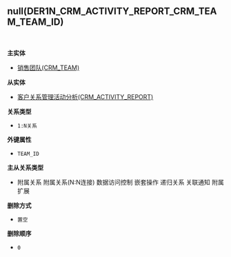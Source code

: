 ## null(DER1N_CRM_ACTIVITY_REPORT_CRM_TEAM_TEAM_ID) <!-- {docsify-ignore-all} -->



<br>
<p class="panel-title"><b>主实体</b></p>

* [销售团队(CRM_TEAM)](module/crm/crm_team)

<p class="panel-title"><b>从实体</b></p>

* [客户关系管理活动分析(CRM_ACTIVITY_REPORT)](module/crm/crm_activity_report)

<p class="panel-title"><b>关系类型</b></p>

* `1:N关系`

<p class="panel-title"><b>外键属性</b></p>

* `TEAM_ID`

<p class="panel-title"><b>主从关系类型</b></p>

* <i class="fa fa-square"/></i> 附属关系 <i class="fa fa-square"/></i> 附属关系(N:N连接) <i class="fa fa-square"/></i> 数据访问控制 <i class="fa fa-square"/></i> 嵌套操作 <i class="fa fa-square"/></i> 递归关系 <i class="fa fa-square"/></i> 关联通知 <i class="fa fa-square"/></i> 附属扩展

<p class="panel-title"><b>删除方式</b></p>

* `置空`

<p class="panel-title"><b>删除顺序</b></p>

* `0`
